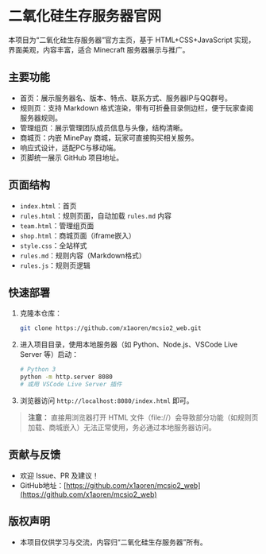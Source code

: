 # 二氧化硅生存服务器官网

本项目为“二氧化硅生存服务器”官方主页，基于 HTML+CSS+JavaScript 实现，界面美观，内容丰富，适合 Minecraft 服务器展示与推广。

## 主要功能
- 首页：展示服务器名、版本、特点、联系方式、服务器IP与QQ群号。
- 规则页：支持 Markdown 格式渲染，带有可折叠目录侧边栏，便于玩家查阅服务器规则。
- 管理组页：展示管理团队成员信息与头像，结构清晰。
- 商城页：内嵌 MinePay 商城，玩家可直接购买相关服务。
- 响应式设计，适配PC与移动端。
- 页脚统一展示 GitHub 项目地址。

## 页面结构
- `index.html`：首页
- `rules.html`：规则页面，自动加载 `rules.md` 内容
- `team.html`：管理组页面
- `shop.html`：商城页面（iframe嵌入）
- `style.css`：全站样式
- `rules.md`：规则内容（Markdown格式）
- `rules.js`：规则页逻辑

## 快速部署
1. 克隆本仓库：
   ```bash
   git clone https://github.com/x1aoren/mcsio2_web.git
   ```
2. 进入项目目录，使用本地服务器（如 Python、Node.js、VSCode Live Server 等）启动：
   ```bash
   # Python 3
   python -m http.server 8080
   # 或用 VSCode Live Server 插件
   ```
3. 浏览器访问 `http://localhost:8080/index.html` 即可。

> **注意：** 直接用浏览器打开 HTML 文件（file://）会导致部分功能（如规则页加载、商城嵌入）无法正常使用，务必通过本地服务器访问。

## 贡献与反馈
- 欢迎 Issue、PR 及建议！
- GitHub地址：[https://github.com/x1aoren/mcsio2_web](https://github.com/x1aoren/mcsio2_web)

## 版权声明
- 本项目仅供学习与交流，内容归“二氧化硅生存服务器”所有。 
